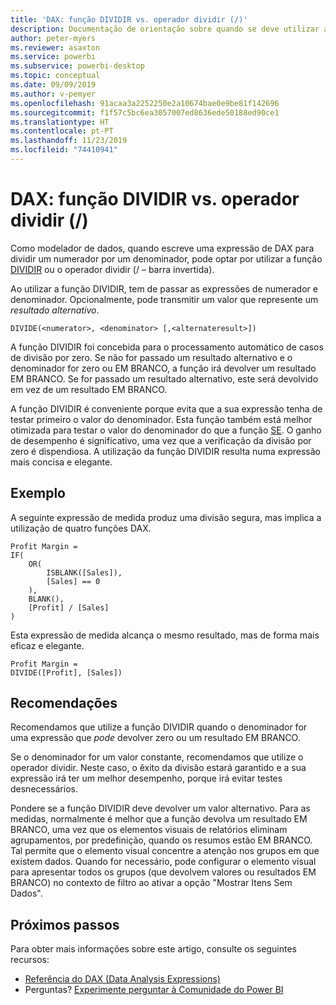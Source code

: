 ```yaml
---
title: 'DAX: função DIVIDIR vs. operador dividir (/)'
description: Documentação de orientação sobre quando se deve utilizar a função DIVIDIR de DAX.
author: peter-myers
ms.reviewer: asaxton
ms.service: powerbi
ms.subservice: powerbi-desktop
ms.topic: conceptual
ms.date: 09/09/2019
ms.author: v-pemyer
ms.openlocfilehash: 91acaa3a2252250e2a10674bae0e9be81f142696
ms.sourcegitcommit: f1f57c5bc6ea3057007ed8636ede50188ed90ce1
ms.translationtype: HT
ms.contentlocale: pt-PT
ms.lasthandoff: 11/23/2019
ms.locfileid: "74410941"
---
```

# <a name="dax-divide-function-vs-divide-operator-"></a>DAX: função DIVIDIR vs. operador dividir (/)

Como modelador de dados, quando escreve uma expressão de DAX para dividir um numerador por um denominador, pode optar por utilizar a função [DIVIDIR](/dax/divide-function-dax) ou o operador dividir (/ – barra invertida).

Ao utilizar a função DIVIDIR, tem de passar as expressões de numerador e denominador. Opcionalmente, pode transmitir um valor que represente um _resultado alternativo_.

```dax
DIVIDE(<numerator>, <denominator> [,<alternateresult>])
```

A função DIVIDIR foi concebida para o processamento automático de casos de divisão por zero. Se não for passado um resultado alternativo e o denominador for zero ou EM BRANCO, a função irá devolver um resultado EM BRANCO. Se for passado um resultado alternativo, este será devolvido em vez de um resultado EM BRANCO.

A função DIVIDIR é conveniente porque evita que a sua expressão tenha de testar primeiro o valor do denominador. Esta função também está melhor otimizada para testar o valor do denominador do que a função [SE](/dax/if-function-dax). O ganho de desempenho é significativo, uma vez que a verificação da divisão por zero é dispendiosa. A utilização da função DIVIDIR resulta numa expressão mais concisa e elegante.

## <a name="example"></a>Exemplo

A seguinte expressão de medida produz uma divisão segura, mas implica a utilização de quatro funções DAX.

```dax
Profit Margin =
IF(
    OR(
        ISBLANK([Sales]),
        [Sales] == 0
    ),
    BLANK(),
    [Profit] / [Sales]
)
```

Esta expressão de medida alcança o mesmo resultado, mas de forma mais eficaz e elegante.

```dax
Profit Margin =
DIVIDE([Profit], [Sales])
```

## <a name="recommendations"></a>Recomendações

Recomendamos que utilize a função DIVIDIR quando o denominador for uma expressão que _pode_ devolver zero ou um resultado EM BRANCO.

Se o denominador for um valor constante, recomendamos que utilize o operador dividir. Neste caso, o êxito da divisão estará garantido e a sua expressão irá ter um melhor desempenho, porque irá evitar testes desnecessários.

Pondere se a função DIVIDIR deve devolver um valor alternativo. Para as medidas, normalmente é melhor que a função devolva um resultado EM BRANCO, uma vez que os elementos visuais de relatórios eliminam agrupamentos, por predefinição, quando os resumos estão EM BRANCO. Tal permite que o elemento visual concentre a atenção nos grupos em que existem dados. Quando for necessário, pode configurar o elemento visual para apresentar todos os grupos (que devolvem valores ou resultados EM BRANCO) no contexto de filtro ao ativar a opção "Mostrar Itens Sem Dados".

## <a name="next-steps"></a>Próximos passos

Para obter mais informações sobre este artigo, consulte os seguintes recursos:

- [Referência do DAX (Data Analysis Expressions)](/dax/)
- Perguntas? [Experimente perguntar à Comunidade do Power BI](https://community.powerbi.com/)
